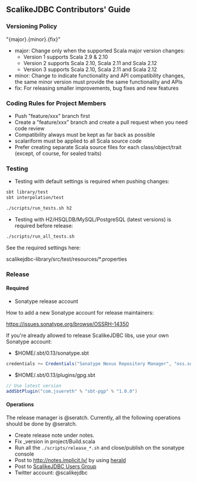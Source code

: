 ## ScalikeJDBC Contributors' Guide

### Versioning Policy

"{major}.{minor}.{fix}"

- major: Change only when the supported Scala major version changes:
  - Version 1 supports Scala 2.9 & 2.10
  - Version 2 supports Scala 2.10, Scala 2.11 and Scala 2.12
  - Version 3 supports Scala 2.10, Scala 2.11 and Scala 2.12
- minor: Change to indicate functionality and API compatibility changes, the same minor version must provide the same functionality and APIs
- fix: For releasing smaller improvements, bug fixes and new features

### Coding Rules for Project Members

- Push "feature/xxx" branch first
- Create a "feature/xxx" branch and create a pull request when you need code review
- Compatibility always must be kept as far back as possible
- scalariform must be applied to all Scala source code
- Prefer creating separate Scala source files for each class/object/trait (except, of course, for sealed traits)

### Testing

- Testing with default settings is required when pushing changes:

```sh
sbt library/test
sbt interpolation/test

./scripts/run_tests.sh h2
```

- Testing with H2/HSQLDB/MySQL/PostgreSQL (latest versions) is required before release:

```sh
./scripts/run_all_tests.sh
```

See the required settings here:

scalikejdbc-library/src/test/resources/*.properties

### Release

#### Required

- Sonatype release account

How to add a new Sonatype account for release maintainers:

https://issues.sonatype.org/browse/OSSRH-14350

If you're already allowed to release ScalikeJDBC libs, use your own Sonatype account:

- $HOME/.sbt/0.13/sonatype.sbt

``` scala
credentials += Credentials("Sonatype Nexus Repository Manager", "oss.sonatype.org", "xxx", "yyy")
```

- $HOME/.sbt/0.13/plugins/gpg.sbt

```scala
// Use latest version
addSbtPlugin("com.jsuereth" % "sbt-pgp" % "1.0.0")
```

#### Operations

The release manager is @seratch. Currently, all the following operations should be done by @seratch.

- Create release note under notes.
- Fix _version in project/Build.scala
- Run all the `./scripts/release_*.sh` and close/publish on the sonatype console
- Post to http://notes.implicit.ly/ by using [herald](https://github.com/n8han/herald)
- Post to [ScalikeJDBC Users Group](https://groups.google.com/forum/#!forum/scalikejdbc-users-group)
- Twitter account: @scalikejdbc

